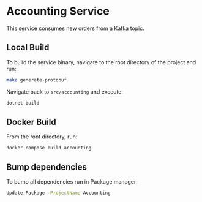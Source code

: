 # Accounting Service

This service consumes new orders from a Kafka topic.

## Local Build

To build the service binary, navigate to the root directory of the project and run:

```sh
make generate-protobuf
```

Navigate back to `src/accounting` and execute:

```sh
dotnet build
```

## Docker Build

From the root directory, run:

```sh
docker compose build accounting
```

## Bump dependencies

To bump all dependencies run in Package manager:

```sh
Update-Package -ProjectName Accounting
```
